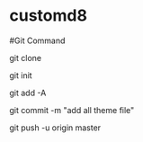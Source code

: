 # customd8
#Git Command

git clone

git init

git add -A

git commit -m "add all theme file"

git push -u origin master
